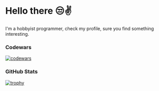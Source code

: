 # Hello there 😒✌️
I'm a hobbyist programmer, check my profile, sure you find something interesting.

### Codewars
[![codewars](https://www.codewars.com/users/GH0STsama/badges/large)](https://www.codewars.com/users/GH0STsama)

### GitHub Stats
[![trophy](https://github-profile-trophy.vercel.app/?username=gh0stsama&theme=onedark&no-frame=true)](https://github.com/ryo-ma/github-profile-trophy)
